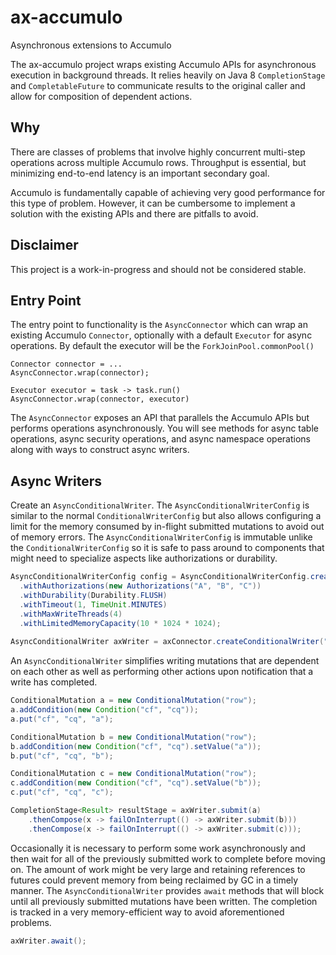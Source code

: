# ax-accumulo

Asynchronous extensions to Accumulo

The ax-accumulo project wraps existing Accumulo APIs for asynchronous execution 
in background threads.  It relies heavily on Java 8 `CompletionStage` and
`CompletableFuture` to communicate results to the original caller and allow
for composition of dependent actions.

## Why

There are classes of problems that involve highly concurrent multi-step
operations across multiple Accumulo rows.  Throughput is essential, but
minimizing end-to-end latency is an important secondary goal.

Accumulo is fundamentally capable of achieving very good performance for
this type of problem.  However, it can be cumbersome to implement a 
solution with the existing APIs and there are pitfalls to avoid.

## Disclaimer

This project is a work-in-progress and should not be considered stable.

## Entry Point

The entry point to functionality is the `AsyncConnector` which can wrap an
existing Accumulo `Connector`, optionally with a default `Executor` for async
operations.  By default the executor will be the `ForkJoinPool.commonPool()`

    Connector connector = ...
    AsyncConnector.wrap(connector);

    Executor executor = task -> task.run()
    AsyncConnector.wrap(connector, executor)

The `AsyncConnector` exposes an API that parallels the Accumulo APIs but
performs operations asynchronously.  You will see methods for async table
operations, async security operations, and async namespace operations along
with ways to construct async writers.


## Async Writers

Create an `AsyncConditionalWriter`.  The `AsyncConditionalWriterConfig` is
similar to the normal `ConditionalWriterConfig` but also allows configuring
a limit for the memory consumed by in-flight submitted mutations to avoid
out of memory errors.  The `AsyncConditionalWriterConfig` is immutable unlike
the `ConditionalWriterConfig` so it is safe to pass around to components that
might need to specialize aspects like authorizations or durability.

``` java
AsyncConditionalWriterConfig config = AsyncConditionalWriterConfig.create()
  .withAuthorizations(new Authorizations("A", "B", "C"))
  .withDurability(Durability.FLUSH)
  .withTimeout(1, TimeUnit.MINUTES)
  .withMaxWriteThreads(4)
  .withLimitedMemoryCapacity(10 * 1024 * 1024);
                
AsyncConditionalWriter axWriter = axConnector.createConditionalWriter("table", config);
```

An `AsyncConditionalWriter` simplifies writing mutations that are dependent
on each other as well as performing other actions upon notification that a 
write has completed.

``` java
ConditionalMutation a = new ConditionalMutation("row");
a.addCondition(new Condition("cf", "cq"));
a.put("cf", "cq", "a");

ConditionalMutation b = new ConditionalMutation("row");
b.addCondition(new Condition("cf", "cq").setValue("a"));
b.put("cf", "cq", "b");

ConditionalMutation c = new ConditionalMutation("row");
c.addCondition(new Condition("cf", "cq").setValue("b"));
c.put("cf", "cq", "c");

CompletionStage<Result> resultStage = axWriter.submit(a)
    .thenCompose(x -> failOnInterrupt(() -> axWriter.submit(b)))
    .thenCompose(x -> failOnInterrupt(() -> axWriter.submit(c)));
```

Occasionally it is necessary to perform some work asynchronously and then
wait for all of the previously submitted work to complete before moving on.
The amount of work might be very large and retaining references to futures 
could prevent memory from being reclaimed by GC in a timely manner.  The
`AsyncConditionalWriter` provides `await` methods that will block until all
previously submitted mutations have been written.  The completion is tracked
in a very memory-efficient way to avoid aforementioned problems.

``` java
axWriter.await();
```